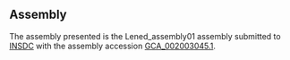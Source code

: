 

Assembly
--------

The assembly presented is the Lened\_assembly01 assembly submitted to
[INSDC](http://www.insdc.org) with the assembly accession
[GCA\_002003045.1](http://www.ebi.ac.uk/ena/data/view/GCA_002003045.1).
